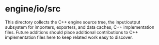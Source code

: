 # engine/io/src

This directory collects the C++ engine source tree, the input/output subsystem for importers, exporters, and data caches, C++ implementation files.
Future additions should place additional contributions to C++ implementation files here to keep related work easy to discover.

